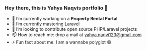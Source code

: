 ### Hey there, this is Yahya Naqvis portfolio 👋


- 🔭 I’m currently working on a **Property Rental Portal**
- 🌱 I’m currently mastering Laravel
- 👯 I’m looking to contribute open source PHP/Laravel projects
- 📫 How to reach me: drop a mail at yahya.naqvi123@gmail.com
- ⚡ Fun fact about me: I am a wannabe polyglot 😄


